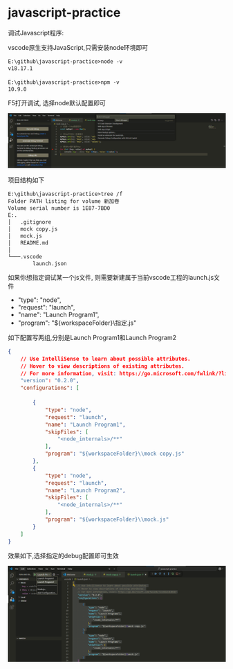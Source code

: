 # javascript-practice

调试Javascript程序:

vscode原生支持JavaScript,只需安装node环境即可

```shell
E:\github\javascript-practice>node -v
v18.17.1

E:\github\javascript-practice>npm -v
10.9.0
```

F5打开调试, 选择node默认配置即可

![1740902773827](image/README/1740902773827.png)

项目结构如下

```shell
E:\github\javascript-practice>tree /f
Folder PATH listing for volume 新加卷
Volume serial number is 1E87-7BD0
E:.
│   .gitignore
│   mock copy.js
│   mock.js
│   README.md
│
└───.vscode
        launch.json
```

如果你想指定调试某一个js文件, 则需要新建属于当前vscode工程的launch.js文件

- "type": "node",
- "request": "launch",
- "name": "Launch Program1",
- "program": "${workspaceFolder}\\指定.js"

如下配置写两组,分别是Launch Program1和Launch Program2

```json
{
    // Use IntelliSense to learn about possible attributes.
    // Hover to view descriptions of existing attributes.
    // For more information, visit: https://go.microsoft.com/fwlink/?linkid=830387
    "version": "0.2.0",
    "configurations": [
  
        {
            "type": "node",
            "request": "launch",
            "name": "Launch Program1",
            "skipFiles": [
                "<node_internals>/**"
            ],
            "program": "${workspaceFolder}\\mock copy.js"
        },
        {
            "type": "node",
            "request": "launch",
            "name": "Launch Program2",
            "skipFiles": [
                "<node_internals>/**"
            ],
            "program": "${workspaceFolder}\\mock.js"
        }
    ]
}
```

效果如下,选择指定的debug配置即可生效

![1740902783584](image/README/1740902783584.png)

